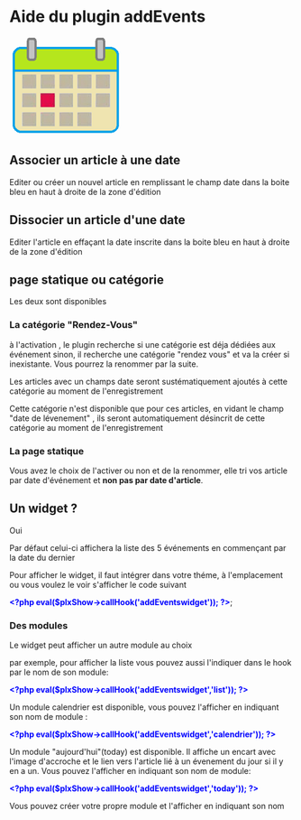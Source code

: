 <div class="help">
	<h1>Aide du plugin addEvents</h1>
  <img src="https://github.com/gcyrillus/addEvents/blob/main/event-icon.png?raw=true">
	<h2>Associer un article à une date</h2>
	<p>Editer ou créer un nouvel article en remplissant le champ date dans la boite bleu  en haut à droite de la zone d'édition</p>
	<h2>Dissocier un article d'une date</h2>
	<p>Editer l'article en effaçant la date inscrite dans la boite bleu  en haut à droite de la zone d'édition</p>
	<h2>page statique ou catégorie</h2>
	<p>Les deux sont disponibles</p>
	<h3>La catégorie "Rendez-Vous"</h3>
	<p>à l'activation , le plugin recherche si une catégorie est déja dédiées aux événement sinon, il recherche une catégorie "rendez vous" et va la créer si inexistante. Vous pourrez la renommer par la suite.</p>	
	<p>Les articles avec un champs date seront sustématiquement ajoutés à cette catégorie au moment de l'enregistrement</p>
	<p>Cette catégorie n'est disponible que pour ces articles, en vidant le champ "date de lévenement" , ils seront automatiquement désincrit de cette catégorie au moment de l'enregistrement</p>
	<h3>La page statique</h3>
	<p>Vous avez le choix de l'activer ou non et de la renommer, elle tri vos article par date d'événement et <b>non pas par date d'article</b>.</p>
	<h2>Un widget ?</h2>
	<p>Oui</p>
	<p>Par défaut celui-ci affichera la liste des 5 événements en commençant par la date du dernier</p>
<p>Pour afficher le widget, il faut intégrer dans votre théme, à l'emplacement ou vous voulez le voir s'afficher le code suivant</p></p>
<div class="ico"><b style="color:blue">&lt;?php eval($plxShow->callHook('addEventswidget')); ?&gt;</b>;</div>
<h3>Des modules</h3>
<p>Le widget peut afficher un autre module au choix</p>
<p>par exemple, pour afficher la liste vous pouvez aussi l'indiquer dans le hook par le nom de son module:</p>
<div class="ico" title="cliquez pour copier le code du widget"><b style="color:blue">&lt;?php eval($plxShow->callHook('addEventswidget','list')); ?&gt;</b></div>
<p>Un module calendrier est disponible, vous pouvez l'afficher en indiquant son nom de module :</p>
<div class="ico" title="cliquez pour copier le code du widget"><b style="color:blue">&lt;?php eval($plxShow->callHook('addEventswidget','calendrier')); ?&gt;</b> </div>
<p>Un module "aujourd'hui"(today) est disponible. Il affiche un encart avec l'image d'accroche et le 
lien vers l'article lié à un évenement du jour si il y en a un. Vous pouvez l'afficher en indiquant son nom de module:</p>
<div class="ico" title="cliquez pour copier le code du widget"><b style="color:blue">&lt;?php eval($plxShow->callHook('addEventswidget','today')); ?&gt;</b></div>
<p>Vous pouvez créer votre propre module et l'afficher en indiquant son nom</p>
</div>
